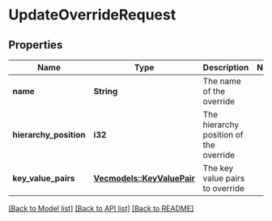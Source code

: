 # UpdateOverrideRequest

## Properties

Name | Type | Description | Notes
------------ | ------------- | ------------- | -------------
**name** | **String** | The name of the override | 
**hierarchy_position** | **i32** | The hierarchy position of the override | 
**key_value_pairs** | [**Vec<models::KeyValuePair>**](KeyValuePair.md) | The key value pairs to override | 

[[Back to Model list]](../README.md#documentation-for-models) [[Back to API list]](../README.md#documentation-for-api-endpoints) [[Back to README]](../README.md)


